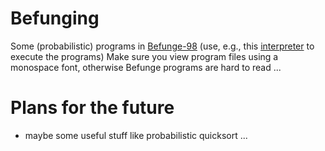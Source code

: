 # Befunging
Some (probabilistic) programs in [Befunge-98](https://esolangs.org/wiki/Befunge) (use, e.g., this [interpreter](https://purkka.codes/jsfunge-98/befunge98.html) to execute the programs)
Make sure you view program files using a monospace font, otherwise Befunge programs are hard to read ...

# Plans for the future
- maybe some useful stuff like probabilistic quicksort ...
